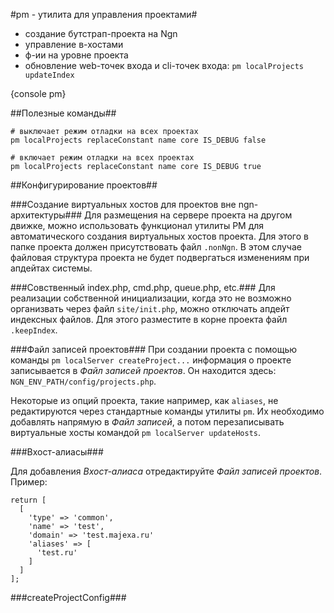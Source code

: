 #pm - утилита для управления проектами#

- создание бутстрап-проекта на Ngn
- управление в-хостами
- ф-ии на уровне проекта
- обновление web-точек входа и cli-точек входа: `pm localProjects updateIndex`

{console pm}

##Полезные команды##

    # выключает режим отладки на всех проектах
    pm localProjects replaceConstant name core IS_DEBUG false
    
    # включает режим отладки на всех проектах
    pm localProjects replaceConstant name core IS_DEBUG true


##Конфигурирование проектов##

###Создание виртуальных хостов для проектов вне ngn-архитектуры###
Для размещения на сервере проекта на другом движке, можно использовать
функционал утилиты PM для автоматического создания виртуальных хостов
проекта. Для этого в папке проекта должен присутствовать файл `.nonNgn`.
В этом случае файловая структура проекта не будет подвергаться изменениям
при апдейтах системы.

###Совственный index.php, cmd.php, queue.php, etc.###
Для реализации собственной инициализации, когда это не возможно организвать
через файл `site/init.php`, можно отключать апдейт индексных файлов.
Для этого разместите в корне проекта файл `.keepIndex`.


###Файл записей проектов###
При создании проекта с помощью команды `pm localServer createProject...` информация
о проекте записывается в _Файл записей проектов_. Он находится здесь: `NGN_ENV_PATH/config/projects.php`.

Некоторые из опций проекта, такие например,
как `aliases`, не редактируются через стандартные команды утилиты `pm`. Их необходимо
добавлять напрямую в _Файл записей_, а потом перезаписывать виртуальные хосты командой
`pm localServer updateHosts`.

###Вхост-алиасы###

Для добавления _Вхост-алиаса_ отредактируйте _Файл записей проектов_. Пример:

    return [
      [
        'type' => 'common',
        'name' => 'test',
        'domain' => 'test.majexa.ru'
        'aliases' => [
          'test.ru'
        ]
      ]
    ];


###createProjectConfig###